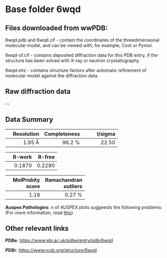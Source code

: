 # Base folder 6wqd

## Files downloaded from wwPDB:

6wqd.pdb and 6wqd.cif - contain the coordinates of the threedimensional molecular model, and can be viewed with, for example, Coot or Pymol.

6wqd-sf.cif - contains deposited diffraction data for this PDB entry, if the structure has been solved with X-ray or neutron crystallography.

6wqd.mtz - contains structure factors after automatic refinement of molecular model against the diffraction data.

## Raw diffraction data

--<br> 

## Data Summary
|   | Resolution | Completeness| I/sigma |
|---|-------------:|----------------:|--------------:|
|   |1.95 Å|96.2  %|<img width=50/>22.50|

|   | **R-work**| **R-free**   
|---|-------------:|----------------:|           
||  0.1870|  0.2290|

|   |**MolProbity<br>score**| **Ramachandran<br>outliers** 
|---|-------------:|----------------:|
||  1.19|  0.27 %|

**Auspex Pathologies**: n of AUSPEX plots suggeests the following problems: (For more information, read [this](https://github.com/thorn-lab/coronavirus_structural_task_force/blob/master/pdb/nsp8-nsp7/SARS-CoV-2/6wqd/validation/auspex/6wqd_auspex_comments.txt))

 



## Other relevant links 
**PDBe**:  https://www.ebi.ac.uk/pdbe/entry/pdb/6wqd
 
**PDBr**: https://www.rcsb.org/structure/6wqd 

